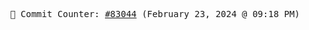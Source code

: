 <p align="center">
    <samp>
        📮 Commit Counter: <a href="https://github.com/Javascript-void0/Javascript-void0/commits/main">#83044</a> (February 23, 2024 @ 09:18 PM)
    </samp>
</p>